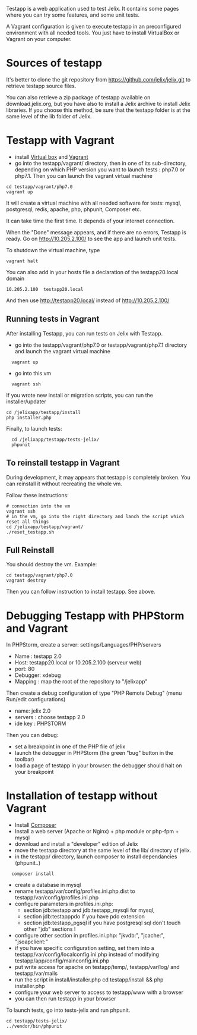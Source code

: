 
Testapp is a web application used to test Jelix. It contains some pages where you can try
some features, and some unit tests.

A Vagrant configuration is given to execute testapp in an preconfigured environment with
all needed tools. You just have to install VirtualBox or Vagrant on your computer.

Sources of testapp
==================

It's better to clone the git repository from https://github.com/jelix/jelix.git to retrieve
testapp source files.

You can also retrieve a zip package of testapp available on download.jelix.org, but
you have also to install a Jelix archive to install Jelix libraries. If you choose this
method, be sure that the testapp folder is at the same level of the lib folder of Jelix.


Testapp with Vagrant
====================

- install [Virtual box](https://www.virtualbox.org/) and [Vagrant](http://www.vagrantup.com/downloads.html)
- go into the testapp/vagrant/ directory, then in one of its sub-directory, 
  depending on which PHP version you want to launch tests : php7.0 or php7.1.
  Then you can launch the vagrant virtual machine

```
cd testapp/vagrant/php7.0
vagrant up
```

It will create a virtual machine with all needed software for tests: mysql,
postgresql, redis, apache, php, phpunit, Composer etc.

It can take time the first time. It depends of your internet connection.

When the "Done" message appears, and if there are no errors, Testapp is
ready. Go on http://10.205.2.100/ to see the app and launch unit tests.

To shutdown the virtual machine, type

```
vagrant halt
```

You can also add in your hosts file a declaration of the testapp20.local domain

```
10.205.2.100  testapp20.local
```

And then use http://testapp20.local/ instead of http://10.205.2.100/


Running tests in Vagrant
------------------------

After installing Testapp, you can run tests on Jelix with Testapp.

- go into the testapp/vagrant/php7.0 or testapp/vagrant/php7.1
 directory and launch the vagrant virtual machine

```
  vagrant up
```

- go into this vm

```
  vagrant ssh
```

If you wrote new install or migration scripts, you can run the installer/updater

```
cd /jelixapp/testapp/install
php installer.php
```

Finally, to launch tests:

```
  cd /jelixapp/testapp/tests-jelix/
  phpunit
```

To reinstall testapp in Vagrant
-------------------------------

During development, it may appears that testapp is completely broken. You can reinstall
it without recreating the whole vm.

Follow these instructions:

```
# connection into the vm
vagrant ssh
# in the vm, go into the right directory and lanch the script which reset all things
cd /jelixapp/testapp/vagrant/
./reset_testapp.sh
```

Full Reinstall
--------------

You should destroy the vm. Example:

```
cd testapp/vagrant/php7.0
vagrant destroy
```

Then you can follow instruction to install testapp. See above.


Debugging Testapp with PHPStorm and Vagrant
===========================================

In PHPStorm, create a server: settings/Languages/PHP/servers

- Name : testapp 2.0
- Host: testapp20.local or 10.205.2.100 (serveur web)
- port: 80
- Debugger: xdebug
- Mapping : map the root of the repository to "/jelixapp"

Then create a debug configuration of type "PHP Remote Debug"
(menu Run/edit configurations)

- name: jelix 2.0
- servers : choose testapp 2.0
- ide key : PHPSTORM

Then you can debug:

- set a breakpoint in one of the PHP file of jelix
- launch the debugger in PHPStorm (the green "bug" button in the toolbar)
- load a page of testapp in your browser: the debugger should halt on your breakpoint
    

Installation of testapp without Vagrant
=======================================

- Install [Composer](http://getcomposer.com)
- Install a web server (Apache or Nginx) + php module or php-fpm + mysql
- download and install a "developer" edition of Jelix
- move the testapp directory at the same level of the lib/ directory of jelix.
- in the testapp/ directory, launch composer to install dependancies (phpunit..)

```
  composer install
```

- create a database in mysql
- rename testapp/var/config/profiles.ini.php.dist to testapp/var/config/profiles.ini.php
- configure parameters in profiles.ini.php:
    - section jdb:testapp and jdb:testapp_mysqli for mysql,
    - section jdb:testapppdo if you have pdo extension
    - section jdb:testapp_pgsql if you have postgresql sql
    don't touch other  "jdb" sections !
- configure other section in profiles.ini.php: "jkvdb:", "jcache:", "jsoapclient:"
- if you have specific configuration setting, set them into a testapp/var/config/localconfig.ini.php
  instead of modifying testapp/app/config/mainconfig.ini.php
- put write access for apache on testapp/temp/, testapp/var/log/ and testapp/var/mails
- run the script in install/installer.php 
    cd testapp/install && php installer.php
- configure your web server to access to testapp/www with a browser
- you can then run testapp in your browser

To launch tests, go into tests-jelix and run phpunit.

```
cd testapp/tests-jelix/
../vendor/bin/phpunit
```


